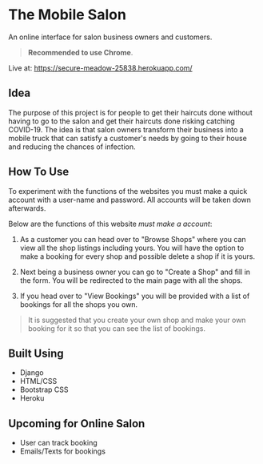 # The Mobile Salon
An online interface for salon business owners and customers.

> **Recommended to use Chrome**.

Live at: https://secure-meadow-25838.herokuapp.com/ 

## Idea
The purpose of this project is for people to get their haircuts done without having to go to the salon and get their haircuts 
done risking catching COVID-19. The idea is that salon owners transform their business into a mobile truck that can satisfy 
a customer's needs by going to their house and reducing the chances of infection.

## How To Use
To experiment with the functions of the websites you must make a quick account with a user-name and password. All accounts will be taken down afterwards.

Below are the functions of this website *must make a account*:

1) As a customer you can head over to "Browse Shops" where you can view all the shop listings including yours. You will have the option to make a booking for every shop and possible delete a shop if it is yours.

2) Next being a business owner you can go to "Create a Shop" and fill in the form. You will be redirected to the main page with all the shops.

3) If you head over to "View Bookings" you will be provided with a list of bookings for all the shops you own.

> It is suggested that you create your own shop and make your own booking for it so that you can see the list of bookings.

## Built Using
- Django
- HTML/CSS
- Bootstrap CSS
- Heroku

## Upcoming for Online Salon
- User can track booking
- Emails/Texts for bookings
